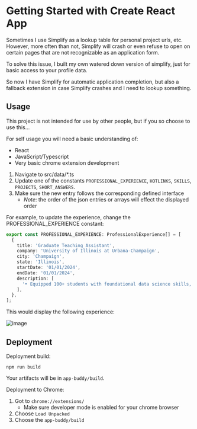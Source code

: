 # Getting Started with Create React App

Sometimes I use Simplify as a lookup table for personal project urls, etc. However, more often than not, Simplify will crash or even refuse to open on certain pages that are not recognizable as an application form.

To solve this issue, I built my own watered down version of simplify, just for basic access to your profile data.

So now I have Simplify for automatic application completion, but also a fallback extension in case Simplify crashes and I need to lookup something.

## Usage

This project is not intended for use by other people, but if you so choose to use this...

For self usage you will need a basic understanding of:
  - React
  - JavaScript/Typescript
  - Very basic chrome extension development

1. Navigate to src/data/*.ts
2. Update one of the constants `PROFESSIONAL_EXPERIENCE`, `HOTLINKS`, `SKILLS`, `PROJECTS`, `SHORT_ANSWERS`.
3. Make sure the new entry follows the corresponding defined interface
    - *_Note_*: the order of the json entries or arrays will effect the displayed order

For example, to update the experience, change the PROFESSIONAL_EXPERIENCE constant:

```ts
export const PROFESSIONAL_EXPERIENCE: ProfessionalExperience[] = [
  {
    title: 'Graduate Teaching Assistant',
    company: 'University of Illinois at Urbana-Champaign',
    city: 'Champaign',
    state: 'Illinois',
    startDate: '01/01/2024',
    endDate: '01/01/2024',
    description: [
      '• Equipped 100+ students with foundational data science skills, including basic text analysis and data pipelining concepts, by teaching Python tools (Jupyter, Matplotlib, NLTK, NumPy, Pandas, SpaCy) in an Intro to Python for Data Science course',
    ],
  },
];
```

This would display the following experience:

![image](https://github.com/user-attachments/assets/498adc90-86c0-4f30-8403-a5c39c961669)


## Deployment

Deployment build:

```
npm run build
```

Your artifacts will be in `app-buddy/build`.

Deployment to Chrome:
1. Got to `chrome://extensions/`
   - Make sure developer mode is enabled for your chrome browser
3. Choose `Load Unpacked`
4. Choose the `app-buddy/build`
